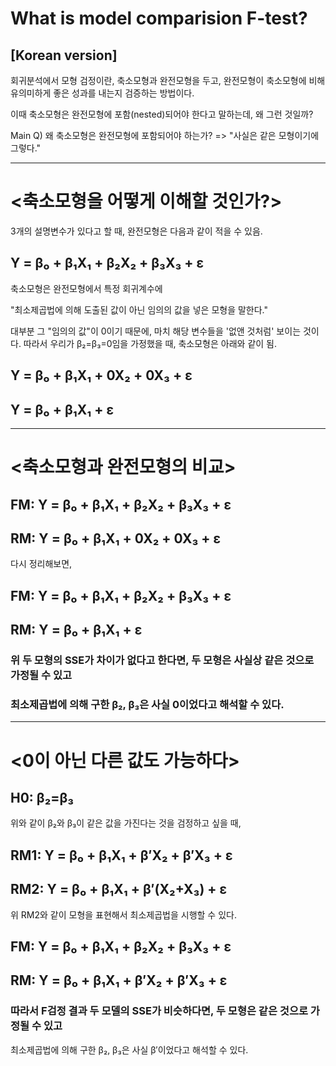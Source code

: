 # What is model comparision F-test?

[Korean version]
---
회귀분석에서 모형 검정이란,
축소모형과 완전모형을 두고, 완전모형이 축소모형에 비해 유의미하게 좋은 성과를 내는지 검증하는 방법이다. 

이때 축소모형은 완전모형에 포함(nested)되어야 한다고 말하는데, 왜 그런 것일까?

Main Q) 왜 축소모형은 완전모형에 포함되어야 하는가? 
=> "사실은 같은 모형이기에 그렇다."

---
# <축소모형을 어떻게 이해할 것인가?>

3개의 설명변수가 있다고 할 때, 완전모형은 다음과 같이 적을 수 있음.

## Y = β₀ + β₁X₁ + β₂X₂ + β₃X₃ + ε

축소모형은 완전모형에서 특정 회귀계수에 

"최소제곱법에 의해 도출된 값이 아닌 임의의 값을 넣은 모형을 말한다."

대부분 그 "임의의 값"이 0이기 때문에, 마치 해당 변수들을 '없앤 것처럼' 보이는 것이다.
따라서 우리가 β₂=β₃=0임을 가정했을 때, 축소모형은 아래와 같이 됨.

## Y = β₀ + β₁X₁ + 0X₂ + 0X₃ + ε
## Y = β₀ + β₁X₁ + ε
---
# <축소모형과 완전모형의 비교>

## FM: Y = β₀ + β₁X₁ + β₂X₂ + β₃X₃ + ε
## RM: Y = β₀ + β₁X₁ + 0X₂ + 0X₃ + ε

다시 정리해보면,

## FM: Y = β₀ + β₁X₁ + β₂X₂ + β₃X₃ + ε
## RM: Y = β₀ + β₁X₁ + ε

### 위 두 모형의 SSE가 차이가 없다고 한다면, 두 모형은 사실상 같은 것으로 가정될 수 있고
### 최소제곱법에 의해 구한 β₂, β₃은 사실 0이었다고 해석할 수 있다.
---
# <0이 아닌 다른 값도 가능하다>

## H0: β₂=β₃

위와 같이 β₂와 β₃이 같은 값을 가진다는 것을 검정하고 싶을 때, 

## RM1: Y = β₀ + β₁X₁ + β′X₂ + β′X₃ + ε
## RM2: Y = β₀ + β₁X₁ + β′(X₂+X₃) + ε

위 RM2와 같이 모형을 표현해서 최소제곱법을 시행할 수 있다. 

## FM: Y = β₀ + β₁X₁ + β₂X₂ + β₃X₃ + ε
## RM: Y = β₀ + β₁X₁ + β′X₂ + β′X₃ + ε

### 따라서 F검정 결과 두 모델의 SSE가 비슷하다면, 두 모형은 같은 것으로 가정될 수 있고
최소제곱법에 의해 구한 β₂, β₃은 사실 β′이었다고 해석할 수 있다.

